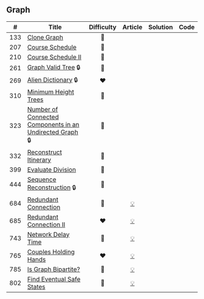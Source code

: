 
## Graph

|#|Title|Difficulty|Article|Solution|Code|
|:---:|---|:---:|:---:|:---:|:---:|
|133|[Clone Graph](https://leetcode.com/problems/clone-graph) |🧡||||
|207|[Course Schedule](https://leetcode.com/problems/course-schedule) |🧡||||
|210|[Course Schedule II](https://leetcode.com/problems/course-schedule-ii) |🧡||||
|261|[Graph Valid Tree](https://leetcode.com/problems/graph-valid-tree) 🔒|🧡||||
|269|[Alien Dictionary](https://leetcode.com/problems/alien-dictionary) 🔒|❤️||||
|310|[Minimum Height Trees](https://leetcode.com/problems/minimum-height-trees) |🧡||||
|323|[Number of Connected Components in an Undirected Graph](https://leetcode.com/problems/number-of-connected-components-in-an-undirected-graph) 🔒|🧡||||
|332|[Reconstruct Itinerary](https://leetcode.com/problems/reconstruct-itinerary) |🧡||||
|399|[Evaluate Division](https://leetcode.com/problems/evaluate-division) |🧡||||
|444|[Sequence Reconstruction](https://leetcode.com/problems/sequence-reconstruction) 🔒|🧡||||
|684|[Redundant Connection](https://leetcode.com/problems/redundant-connection) |🧡|[💡](https://leetcode.com/articles/redundant-connection)|||
|685|[Redundant Connection II](https://leetcode.com/problems/redundant-connection-ii) |❤️|[💡](https://leetcode.com/articles/redundant-connection-ii)|||
|743|[Network Delay Time](https://leetcode.com/problems/network-delay-time) |🧡|[💡](https://leetcode.com/articles/network-delay-time)|||
|765|[Couples Holding Hands](https://leetcode.com/problems/couples-holding-hands) |❤️|[💡](https://leetcode.com/articles/couples-holding-hands)|||
|785|[Is Graph Bipartite?](https://leetcode.com/problems/is-graph-bipartite) |🧡|[💡](https://leetcode.com/articles/is-graph-bipartite)|||
|802|[Find Eventual Safe States](https://leetcode.com/problems/find-eventual-safe-states) |🧡|[💡](https://leetcode.com/articles/find-eventual-safe-states)|||
